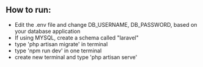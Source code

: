 
## How to run:

- Edit the .env file and change DB_USERNAME, DB_PASSWORD, based on your database application
- If using MYSQL, create a schema called "laravel"
- type 'php artisan migrate' in terminal
- type 'npm run dev' in one terminal
- create new terminal and type 'php artisan serve'

